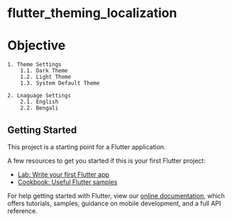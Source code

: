 # flutter_theming_localization

# Objective
    1. Theme Settings
        1.1. Dark Theme
        1.2. Light Theme
        1.3. System Default Theme
    
    2. Lnaguage Settings
        2.1. English 
        2.2. Bengali

## Getting Started

This project is a starting point for a Flutter application.

A few resources to get you started if this is your first Flutter project:

- [Lab: Write your first Flutter app](https://flutter.dev/docs/get-started/codelab)
- [Cookbook: Useful Flutter samples](https://flutter.dev/docs/cookbook)

For help getting started with Flutter, view our
[online documentation](https://flutter.dev/docs), which offers tutorials,
samples, guidance on mobile development, and a full API reference.
